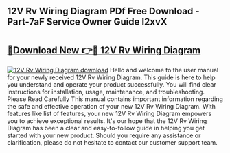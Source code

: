 ## 12V Rv Wiring Diagram PDf Free Download - Part-7aF Service Owner Guide I2xvX

# <h2><a href="http://dfogg2n.blite.top/?on=12V+Rv+Wiring+Diagram">🔗Download New 👉🔴 12V Rv Wiring Diagram</a></h2>

[![12V Rv Wiring Diagram download](https://i.imgur.com/lujVjoI.png)](http://dfogg2n.blite.top/?on=12V+Rv+Wiring+Diagram)
Hello and welcome to the user manual for your newly received 12V Rv Wiring Diagram. This guide is here to help you understand and operate your product successfully. You will find clear instructions for installation, usage, maintenance, and troubleshooting. Please Read Carefully This manual contains important information regarding the safe and effective operation of your new 12V Rv Wiring Diagram. With features like list of features, your new 12V Rv Wiring Diagram empowers you to achieve exceptional results. It's our hope that the 12V Rv Wiring Diagram has been a clear and easy-to-follow guide in helping you get started with your new product. Should you require any assistance or clarification, please do not hesitate to contact our customer support team.
